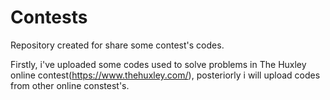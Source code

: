 # Contests
Repository created for share some contest's codes. 

Firstly, i've uploaded some codes used to solve problems in The Huxley online contest(https://www.thehuxley.com/), posteriorly i will 
upload codes from other online constest's.


